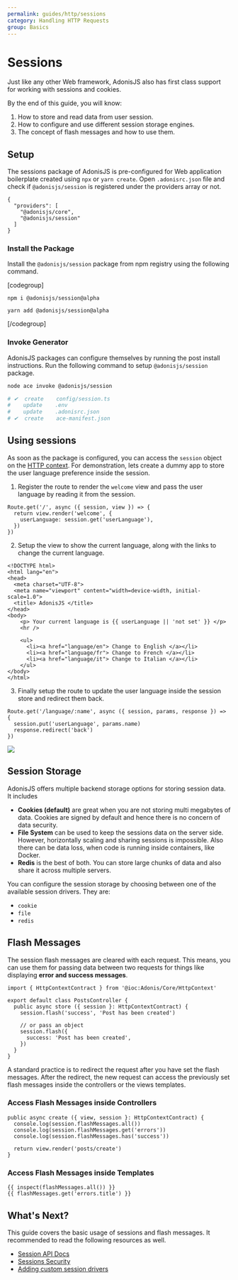 ```yaml
---
permalink: guides/http/sessions
category: Handling HTTP Requests
group: Basics
---
```


# Sessions
Just like any other Web framework, AdonisJS also has first class support for working with sessions and cookies.

By the end of this guide, you will know:

1. How to store and read data from user session.
2. How to configure and use different session storage engines.
3. The concept of flash messages and how to use them.

## Setup
The sessions package of AdonisJS is pre-configured for Web application boilerplate created using `npx` or `yarn create`. Open `.adonisrc.json` file and check if `@adonisjs/session` is registered under the providers array or not.

```json{4}
{
  "providers": [
    "@adonisjs/core",
    "@adonisjs/session"
  ]
}
```

### Install the Package
Install the `@adonisjs/session` package from npm registry using the following command.

[codegroup]

```sh{}{npm}
npm i @adonisjs/session@alpha
```

```sh{}{yarn}
yarn add @adonisjs/session@alpha
```

[/codegroup]

### Invoke Generator
AdonisJS packages can configure themselves by running the post install instructions. Run the following command to setup `@adonisjs/session` package.

```sh
node ace invoke @adonisjs/session

# ✔  create    config/session.ts
#    update    .env
#    update    .adonisrc.json
# ✔  create    ace-manifest.json
```

## Using sessions
As soon as the package is configured, you can access the `session` object on the [HTTP context](introduction#http-context). For demonstration, lets create a dummy app to store the user language preference inside the session.

1. Register the route to render the `welcome` view and pass the user language by reading it from the session.
  ```ts{3}
  Route.get('/', async ({ session, view }) => {
    return view.render('welcome', {
      userLanguage: session.get('userLanguage'),
    })
  })
  ```
2. Setup the view to show the current language, along with the links to change the current language.
  ```edge
  <!DOCTYPE html>
  <html lang="en">
  <head>
    <meta charset="UTF-8">
    <meta name="viewport" content="width=device-width, initial-scale=1.0">
    <title> AdonisJS </title>
  </head>
  <body>
      <p> Your current language is {{ userLanguage || 'not set' }} </p>
      <hr />

      <ul>
        <li><a href="language/en"> Change to English </a></li>
        <li><a href="language/fr"> Change to French </a></li>
        <li><a href="language/it"> Change to Italian </a></li>
      </ul>
  </body>
  </html>
  ```

3. Finally setup the route to update the user language inside the session store and redirect them back.
  ```ts{2}
  Route.get('/language/:name', async ({ session, params, response }) => {
    session.put('userLanguage', params.name)
    response.redirect('back')
  })
  ```

![](https://res.cloudinary.com/adonis-js/image/upload/q_100/v1582442759/adonisjs.com/session-language-change.gif)

## Session Storage
AdonisJS offers multiple backend storage options for storing session data. It includes

- **Cookies (default)** are great when you are not storing multi megabytes of data. Cookies are signed by default and hence there is no concern of data security.
- **File System** can be used to keep the sessions data on the server side. However, horizontally scaling and sharing sessions is impossible. Also there can be data loss, when code is running inside containers, like Docker.
- **Redis** is the best of both. You can store large chunks of data and also share it across multiple servers. 

You can configure the session storage by choosing between one of the available session drivers. They are:

- `cookie`
- `file`
- `redis`

## Flash Messages
The session flash messages are cleared with each request. This means, you can use them for passing data between two requests for things like displaying **error and success messages**.

```ts{5,8-10}
import { HttpContextContract } from '@ioc:Adonis/Core/HttpContext'

export default class PostsController {
  public async store ({ session }: HttpContextContract) {
    session.flash('success', 'Post has been created')

    // or pass an object
    session.flash({
      success: 'Post has been created',
    })
  }
}
```

A standard practice is to redirect the request after you have set the flash messages. After the redirect, the new request can access the previously set flash messages inside the controllers or the views templates.

### Access Flash Messages inside Controllers 

```ts{2-4}
public async create ({ view, session }: HttpContextContract) {
  console.log(session.flashMessages.all())
  console.log(session.flashMessages.get('errors'))
  console.log(session.flashMessages.has('success'))

  return view.render('posts/create')
}
```

### Access Flash Messages inside Templates

```edge
{{ inspect(flashMessages.all()) }}
{{ flashMessages.get('errors.title') }}
```

## What's Next?
This guide covers the basic usage of sessions and flash messages. It recommended to read the following resources as well.

- [Session API Docs]()
- [Sessions Security]()
- [Adding custom session drivers]()
